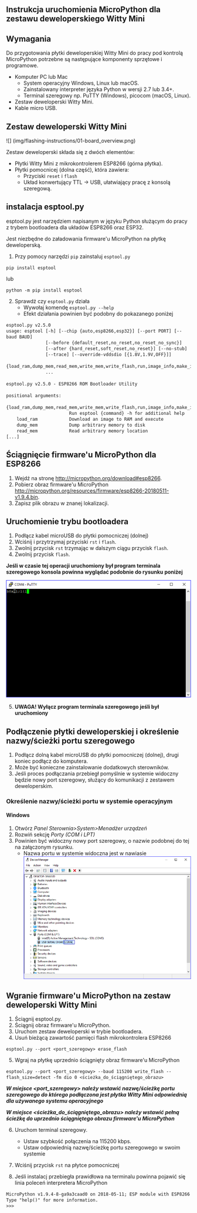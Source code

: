 ## Instrukcja uruchomienia MicroPython dla zestawu deweloperskiego Witty Mini

## Wymagania
Do przygotowania płytki deweloperskiej Witty Mini do pracy pod kontrolą MicroPython potrzebne są następujące komponenty sprzętowe i programowe.
- Komputer PC lub Mac
    - System operacyjny Windows, Linux lub macOS.
    - Zainstalowany interpreter języka Python w wersji 
    2.7 lub 3.4+.
    - Terminal szeregowy np. PuTTY (Windows), picocom (macOS, Linux).
- Zestaw deweloperski Witty Mini.
- Kable micro USB.


## Zestaw deweloperski Witty Mini

![] (img/flashing-instructions/01-board_overview.png)

Zestaw deweloperski składa się z dwóch elementów:

- Płytki Witty Mini z mikrokontrolerem ESP8266 (górna płytka).
- Płytki pomocnicej (dolna część), która zawiera:
    - Przyciski `reset` i `flash`
    - Układ konwertujący TTL -> USB, ułatwiający pracę z konsolą szeregową.


## instalacja esptool.py
esptool.py jest narzędziem napisanym w języku Python służącym do pracy z trybem bootloadera dla układów ESP8266 oraz ESP32.

Jest niezbędne do załadowania firmware'u MicroPython na płytkę deweloperską.

1. Przy pomocy narzędzi `pip` zainstaluj `esptool.py`
```
pip install esptool
```

lub

```
python -m pip install esptool
```

2. Sprawdź czy `esptool.py` działa
    - Wywołaj komendę `esptool.py --help`
    - Efekt działania powinien być podobny do pokazanego poniżej

```
esptool.py v2.5.0
usage: esptool [-h] [--chip {auto,esp8266,esp32}] [--port PORT] [--baud BAUD]
               [--before {default_reset,no_reset,no_reset_no_sync}]
               [--after {hard_reset,soft_reset,no_reset}] [--no-stub]
               [--trace] [--override-vddsdio [{1.8V,1.9V,OFF}]]
               {load_ram,dump_mem,read_mem,write_mem,write_flash,run,image_info,make_image,elf2image,read_mac,chip_id,flash_id,read_flash_status,write_flash_status,read_flash,verify_flash,erase_flash,erase_region,version}
               ...

esptool.py v2.5.0 - ESP8266 ROM Bootloader Utility

positional arguments:
  {load_ram,dump_mem,read_mem,write_mem,write_flash,run,image_info,make_image,elf2image,read_mac,chip_id,flash_id,read_flash_status,write_flash_status,read_flash,verify_flash,erase_flash,erase_region,version}
                        Run esptool {command} -h for additional help
    load_ram            Download an image to RAM and execute
    dump_mem            Dump arbitrary memory to disk
    read_mem            Read arbitrary memory location
[...]
```

## Ściągnięcie firmware'u MicroPython dla ESP8266

1. Wejdź na stronę http://micropython.org/download#esp8266.
2. Pobierz obraz firmware'u MicroPython http://micropython.org/resources/firmware/esp8266-20180511-v1.9.4.bin.
3. Zapisz plik obrazu w znanej lokalizacji.

## Uruchomienie trybu bootloadera

1. Podłącz kabel microUSB do płytki pomocniczej (dolnej)
2. Wciśnij i przytrzymaj przyciski `rst` i `flash`.
3. Zwolnij przycisk `rst` trzymając w dalszym ciągu przycisk `flash`.
4. Zwolnij przycisk `flash`.

**Jeśli w czasie tej operacji uruchomiony był program terminala szeregowego konsola powinna wyglądać podobnie do rysunku poniżej**

![](img/flashing-instructions/02-bootloader_mode_terminal.png)

5. **UWAGA! Wyłącz program terminala szeregowego jeśli był uruchomiony**


## Podłączenie płytki deweloperskiej i określenie nazwy/ścieżki portu szeregowego

1. Podłącz dolną kabel microUSB do płytki pomocniczej (dolnej), drugi koniec podłącz do komputera.
2. Może być konieczne zainstalowanie dodatkowych sterowników.
3. Jeśli proces podłączania przebiegł pomyślnie w systemie widoczny będzie nowy port szeregowy, służący do komunikacji z zestawem deweloperskim.

### Określenie nazwy/ścieżki portu w systemie operacyjnym
#### Windows
1. Otwórz _Panel Sterownia>System>Menadżer urządzeń_
2. Rozwiń sekcję _Porty (COM i LPT)_
3. Powinien być widoczny nowy port szeregowy, o nazwie podobnej do tej na załączonym rysunku.
    - Nazwa portu w systemie widoczna jest w nawiasie
![](img/flashing-instructions/03-windows_serial_port.png)


## Wgranie firmware'u MicroPython na zestaw deweloperski Witty Mini

1. Ściągnij esptool.py.
2. Ściągnij obraz firmware'u MicroPython.
3. Uruchom zestaw deweloperski w trybie bootloadera.
4. Usuń bieżącą zawartość pamięci flash mikrokontrolera ESP8266

```
esptool.py --port <port_szeregowy> erase_flash
```

5. Wgraj na płytkę uprzednio ściągnięty obraz firmware'u MicroPython

```
esptool.py --port <port_szeregowy> --baud 115200 write_flash --flash_size=detect -fm dio 0 <ścieżka_do_ściągniętego_obrazu>
```

**_W miejsce <port_szeregowy> należy wstawić nazwę/ścieżkę portu szeregowego do którego podłączona jest płytka Witty Mini odpowiednią dla używanego systemu operacyjnego_**

**_W miejsce <ścieżka_do_ściągniętego_obrazu> należy wstawić pełną ścieżkę do uprzednio ściągniętego obrazu firmware'u MicroPython_**

6. Uruchom terminal szeregowy.
    - Ustaw szybkość połączenia na 115200 kbps.
    - Ustaw odpowiednią nazwę/ścieżkę portu szeregowego w swoim systemie

7. Wciśnij przycisk `rst` na płytce pomocniczej

8. Jeśli instalacj przebiegła prawidłowa na terminalu powinna pojawić się linia poleceń interpretera MicroPython

```
MicroPython v1.9.4-8-ga9a3caad0 on 2018-05-11; ESP module with ESP8266
Type "help()" for more information.
>>>
```